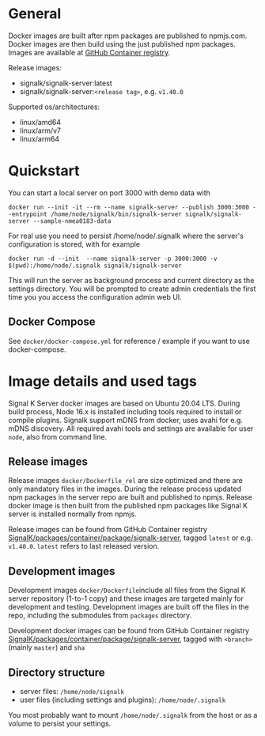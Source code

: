 # General

Docker images are built after npm packages are published to npmjs.com. Docker images are then build using the just published npm packages. Images are available at [GitHub Container registry](https://github.com/orgs/SignalK/packages/container/package/signalk-server).

Release images:
- signalk/signalk-server:latest
- signalk/signalk-server:`<release tag>`, e.g. `v1.40.0`

Supported os/architectures:
- linux/amd64
- linux/arm/v7
- linux/arm64

# Quickstart

You can start a local server on port 3000  with demo data with

```
docker run --init -it --rm --name signalk-server --publish 3000:3000 --entrypoint /home/node/signalk/bin/signalk-server signalk/signalk-server --sample-nmea0183-data
```

For real use you need to persist /home/node/.signalk where the server's configuration is stored, with for example

```
docker run -d --init  --name signalk-server -p 3000:3000 -v $(pwd):/home/node/.signalk signalk/signalk-server
```
This will run the server as background process and current directory as the settings directory. You will be prompted to create admin credentials the first time you you access the configuration admin web UI.

## Docker Compose

See `docker/docker-compose.yml` for reference / example if you want to use docker-compose.

# Image details and used tags

Signal K Server docker images are based on Ubuntu 20.04 LTS. During build process, Node 16.x is installed including tools required to install or compile plugins. Signalk support mDNS from docker, uses avahi for e.g. mDNS discovery. All required avahi tools and settings are available for user `node`, also from command line.

## Release images

Release images `docker/Dockerfile_rel` are size optimized and there are only mandatory files in the images. During the release process updated npm packages in the server repo are built and published to npmjs. Release docker image is then built from the published npm packages like Signal K server is installed normally from npmjs.

Release images can be found from GitHub Container registry [SignalK/packages/container/package/signalk-server](https://github.com/orgs/SignalK/packages/container/package/signalk-server), tagged `latest` or e.g. `v1.40.0`. `latest` refers to last released version.

## Development images

Development images `docker/Dockerfile`include all files from the Signal K server repository (1-to-1 copy) and these images are targeted mainly for development and testing. Development images are built off the files in the repo, including the submodules from `packages` directory.

Development docker images can be found from GitHub Container registry [SignalK/packages/container/package/signalk-server](https://github.com/orgs/SignalK/packages/container/package/signalk-server), tagged with `<branch>` (mainly `master`) and `sha`

## Directory structure

* server files: `/home/node/signalk`
* user files (including settings and plugins): `/home/node/.signalk` 

You most probably want to mount `/home/node/.signalk` from the host or as a volume to persist your settings.
